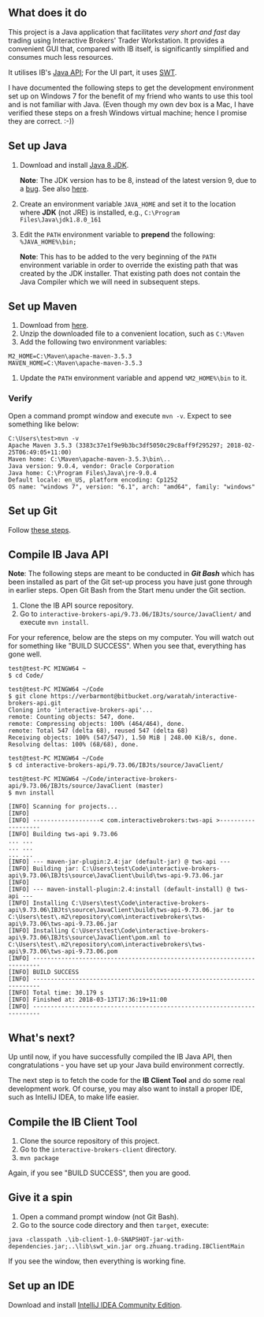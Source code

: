 ## What does it do

This project is a Java application that facilitates *very short and fast* day trading using Interactive Brokers' Trader Workstation. It provides a convenient GUI that, compared with IB itself, is significantly simplified and consumes much less resources.

It utilises IB's [Java API](https://interactivebrokers.github.io/tws-api/index.html); For the UI part, it uses [SWT](https://www.eclipse.org/swt).

I have documented the following steps to get the development environment set up on Windows 7 for the benefit of my friend who wants to use this tool and is not familiar with Java. (Even though my own dev box is a Mac, I have verified these steps on a fresh Windows virtual machine; hence I promise they are correct. :-))

## Set up Java
1. Download and install [Java 8 JDK](http://www.oracle.com/technetwork/java/javase/downloads/jdk8-downloads-2133151.html).

	**Note**: The JDK version has to be 8, instead of the latest version 9, due to a [bug](https://github.com/spring-projects/spring-boot/issues/11042). See also [here](https://jira.spring.io/browse/SPR-15859).

1. Create an environment variable ``JAVA_HOME`` and set it to the location where **JDK** (not JRE) is installed, e.g., ``C:\Program Files\Java\jdk1.8.0_161``
1. Edit the ``PATH`` environment variable to **prepend** the following: 
``%JAVA_HOME%\bin;``

	**Note**: This has to be added to the very beginning of the ``PATH`` environment variable in order to override the existing path that was created by the JDK installer. That existing path does not contain the Java Compiler which we will need in subsequent steps.

## Set up Maven
1. Download from [here](http://mirror.intergrid.com.au/apache/maven/maven-3/3.5.3/binaries/apache-maven-3.5.3-bin.zip).
1. Unzip the downloaded file to a convenient location, such as ``C:\Maven``
1. Add the following two environment variables:
 ```
 M2_HOME=C:\Maven\apache-maven-3.5.3
 MAVEN_HOME=C:\Maven\apache-maven-3.5.3
 ```
1. Update the ``PATH`` environment variable and append ``%M2_HOME%\bin`` to it.

### Verify
Open a command prompt window and execute ``mvn -v``. Expect to see something like below:

```
C:\Users\test>mvn -v
Apache Maven 3.5.3 (3383c37e1f9e9b3bc3df5050c29c8aff9f295297; 2018-02-25T06:49:05+11:00)
Maven home: C:\Maven\apache-maven-3.5.3\bin\..
Java version: 9.0.4, vendor: Oracle Corporation
Java home: C:\Program Files\Java\jre-9.0.4
Default locale: en_US, platform encoding: Cp1252
OS name: "windows 7", version: "6.1", arch: "amd64", family: "windows"
```
## Set up Git
Follow [these steps](https://www.atlassian.com/git/tutorials/install-git#windows).

## Compile IB Java API
**Note**: The following steps are meant to be conducted in _**Git Bash**_ which has been installed as part of the Git set-up process you have just gone through in earlier steps. Open Git Bash from the Start menu under the Git section.

1. Clone the IB API source repository.
1. Go to ``interactive-brokers-api/9.73.06/IBJts/source/JavaClient/`` and execute ``mvn install``.

For your reference, below are the steps on my computer. You will watch out for something like "BUILD SUCCESS". When you see that, everything has gone well.

```
test@test-PC MINGW64 ~
$ cd Code/

test@test-PC MINGW64 ~/Code
$ git clone https://verbarmont@bitbucket.org/waratah/interactive-brokers-api.git
Cloning into 'interactive-brokers-api'...
remote: Counting objects: 547, done.
remote: Compressing objects: 100% (464/464), done.
remote: Total 547 (delta 68), reused 547 (delta 68)
Receiving objects: 100% (547/547), 1.50 MiB | 248.00 KiB/s, done.
Resolving deltas: 100% (68/68), done.

test@test-PC MINGW64 ~/Code
$ cd interactive-brokers-api/9.73.06/IBJts/source/JavaClient/

test@test-PC MINGW64 ~/Code/interactive-brokers-api/9.73.06/IBJts/source/JavaClient (master)
$ mvn install

[INFO] Scanning for projects...
[INFO]
[INFO] -------------------< com.interactivebrokers:tws-api >-------------------
[INFO] Building tws-api 9.73.06
... ...
... ...
... ...
[INFO] --- maven-jar-plugin:2.4:jar (default-jar) @ tws-api ---
[INFO] Building jar: C:\Users\test\Code\interactive-brokers-api\9.73.06\IBJts\source\JavaClient\build\tws-api-9.73.06.jar
[INFO]
[INFO] --- maven-install-plugin:2.4:install (default-install) @ tws-api ---
[INFO] Installing C:\Users\test\Code\interactive-brokers-api\9.73.06\IBJts\source\JavaClient\build\tws-api-9.73.06.jar to C:\Users\test\.m2\repository\com\interactivebrokers\tws-api\9.73.06\tws-api-9.73.06.jar
[INFO] Installing C:\Users\test\Code\interactive-brokers-api\9.73.06\IBJts\source\JavaClient\pom.xml to C:\Users\test\.m2\repository\com\interactivebrokers\tws-api\9.73.06\tws-api-9.73.06.pom
[INFO] ------------------------------------------------------------------------
[INFO] BUILD SUCCESS
[INFO] ------------------------------------------------------------------------
[INFO] Total time: 30.179 s
[INFO] Finished at: 2018-03-13T17:36:19+11:00
[INFO] ------------------------------------------------------------------------
```

## What's next?
Up until now, if you have successfully compiled the IB Java API, then congratulations - you have set up your Java build environment correctly.

The next step is to fetch the code for the **IB Client Tool** and do some real development work. Of course, you may also want to install a proper IDE, such as IntelliJ IDEA, to make life easier. 

## Compile the IB Client Tool
1. Clone the source repository of this project.
1. Go to the ``interactive-brokers-client`` directory.
1. ``mvn package``

Again, if you see "BUILD SUCCESS", then you are good.

## Give it a spin
1. Open a command prompt window (not Git Bash).
1. Go to the source code directory and then ``target``, execute:
 ```
 java -classpath .\ib-client-1.0-SNAPSHOT-jar-with-dependencies.jar;..\lib\swt_win.jar org.zhuang.trading.IBClientMain
 ```

If you see the window, then everything is working fine.
	
## Set up an IDE
Download and install [IntelliJ IDEA Community Edition](https://www.jetbrains.com/idea/download/download-thanks.html?platform=windows&code=IIC).